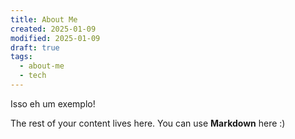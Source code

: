 ```yaml
---
title: About Me
created: 2025-01-09
modified: 2025-01-09
draft: true
tags:
  - about-me
  - tech
---
```


Isso eh um exemplo!

The rest of your content lives here. You can use **Markdown** here :)
